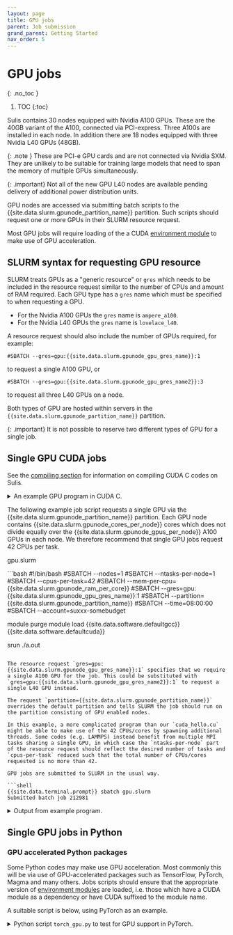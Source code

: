 ```yaml
---
layout: page
title: GPU jobs 
parent: Job submission
grand_parent: Getting Started
nav_order: 5
---
```


# GPU jobs
{: .no_toc }

1. TOC
{:toc}

Sulis contains 30 nodes equipped with Nvidia A100 GPUs. These are the 40GB variant of the A100, connected via PCI-express. Three A100s are installed in each node. In addition there are 18 nodes equipped with three Nvidia L40 GPUs (48GB). 

{: .note }
These are PCI-e GPU cards and are not connected via Nvidia SXM. They are unlikely to be suitable for training large models that need to span the memory of multiple GPUs simultaneously. 

{: .important}
Not all of the new GPU L40 nodes are available pending delivery of additional power distribution units.

GPU nodes are accessed via submitting batch scripts to the {{site.data.slurm.gpunode_partition_name}} partition. Such scripts should request one or more GPUs in their SLURM resource request.

Most GPU jobs will require loading of the a CUDA [environment module](../software/modules) to make use of GPU acceleration. 

## SLURM syntax for requesting GPU resource

SLURM treats GPUs as a "generic resource" or `gres` which needs to be included in the resource request similar to the number of CPUs and amount of RAM required. Each GPU type
has a `gres` name which must be specified to when requesting a GPU.

- For the Nvidia A100 GPUs the `gres` name is `ampere_a100`.
- For the Nvidia L40 GPUs the `gres` name is `lovelace_l40`.

A resource request should also include the number of GPUs required, for example:

```
#SBATCH --gres=gpu:{{site.data.slurm.gpunode_gpu_gres_name}}:1
```
to request a single A100 GPU, or 

```
#SBATCH --gres=gpu:{{site.data.slurm.gpunode_gpu_gres_name2}}:3
```
to request all three L40 GPUs on a node.

Both types of GPU are hosted within servers in the `{{site.data.slurm.gpunode_partition_name}}` partition.

{: .important}
It is not possible to reserve two different types of GPU for a single job.

## Single GPU CUDA jobs

See the [compiling section](../software/compiling) for information on compiling CUDA C codes on Sulis.

<details markdown="block" class="detail">
  <summary>An example GPU program in CUDA C.</summary>
An trivial example of a CUDA C program.

<p class="codeblock-label">cuda_hello.cu</p>
```c 
#include <stdio.h>
#include <cuda.h> 

int main() {

  printf("Hello world from the host\n");
  printf("Checking for CUDA devices...\n");


  int count;
  cudaError_t err;
  err = cudaGetDeviceCount(&count);
  if ( (count==0) || (err!=cudaSuccess) ) {
    printf("No CUDA supported devices are available in this system.\n");
    exit(EXIT_FAILURE);
  } else {
    printf("Found %d CUDA device(s) in this system\n",count);
  }

  cudaDeviceProp prop;
  int idev;
  for (idev=0;idev<count;idev++) {

    // Call another CUDA helper function to populate prop
    err = cudaGetDeviceProperties(&prop,idev);
    if ( err!=cudaSuccess ) {
      printf("Error getting device properties\n");
      exit(EXIT_FAILURE);
    }

    printf("Device %d : %s\n",idev,prop.name);

  }

  err = cudaGetDevice(&idev);
  if ( err!=cudaSuccess ) {
    printf("Error identifying active device\n");
    exit(EXIT_FAILURE);
  }
  printf("Using device %d\n",idev);

  return(EXIT_SUCCESS);

}
``` 
This might be compiled into the executable `a.out` via:
```bash
{{site.data.terminal.prompt}} module load {{site.data.software.defaultgcc}} {{site.data.software.defaultcuda}}
{{site.data.terminal.prompt}} nvcc -arch=sm_80 -arch=sm_89 cuda_hello.cu
```
Note that we've specified the compute capability of both GPU types when compiling. 

</details>

The following example job script requests a single GPU via the {{site.data.slurm.gpunode_partition_name}} partition. Each GPU node contains {{site.data.slurm.gpunode_cores_per_node}} cores which does not divide equally over the {{site.data.slurm.gpunode_gpus_per_node}} A100 GPUs in each node. We therefore recommend that single GPU jobs request 42 CPUs per task. 

<p class="codeblock-label">gpu.slurm</p>
```bash
#!/bin/bash
#SBATCH --nodes=1
#SBATCH --ntasks-per-node=1
#SBATCH --cpus-per-task=42
#SBATCH --mem-per-cpu={{site.data.slurm.gpunode_ram_per_core}}
#SBATCH --gres=gpu:{{site.data.slurm.gpunode_gpu_gres_name}}:1
#SBATCH --partition={{site.data.slurm.gpunode_partition_name}}
#SBATCH --time=08:00:00
#SBATCH --account=suxxx-somebudget

module purge
module load {{site.data.software.defaultgcc}} {{site.data.software.defaultcuda}}

srun ./a.out
```

The resource request `gres=gpu:{{site.data.slurm.gpunode_gpu_gres_name}}:1` specifies that we require a single A100 GPU for the job. This could be substituted with `gres=gpu:{{site.data.slurm.gpunode_gpu_gres_name2}}:1` to request a single L40 GPU instead.

The request `partition={{site.data.slurm.gpunode_partition_name}}` overrides the default partition and tells SLURM the job should run on the partition consisting of GPU enabled nodes. 

In this example, a more complicated program than our `cuda_hello.cu` might be able to make use of the 42 CPUs/cores by spawning additional threads. Some codes (e.g. LAMMPS) instead benefit from multiple MPI tasks sharing a single GPU, in which case the `ntasks-per-node` part of the resource request should reflect the desired number of tasks and `cpus-per-task` reduced such that the total number of CPUs/cores requested is no more than 42.

GPU jobs are submitted to SLURM in the usual way.

```shell
{{site.data.terminal.prompt}} sbatch gpu.slurm
Submitted batch job 212981
```

<details markdown="block" class="detail">
  <summary>Output from example program.</summary>
```shell
{{site.data.terminal.prompt}} cat slurm-212981.out
Hello world from the host
Checking for CUDA devices...
Found 1 CUDA device(s) in this system
Device 0 : A100-PCIE-40GB
Using device 0
```
Note that our program only identified a single GPU despite their being 3 in the node. Only the GPU allocated to us by SLURM is visible.

</details>

## Single GPU jobs in Python

### GPU accelerated Python packages

Some Python codes may make use GPU acceleration. Most commonly this will be via use of GPU-accelerated packages such as TensorFlow, PyTorch, Magma and many others. Jobs scripts should ensure that the appropriate version of [environment modules](../software/modules) are loaded, i.e. those which have a CUDA module as a dependency or have CUDA suffixed to the module name. 

A suitable script is below, using PyTorch as an example.

<details markdown="block" class="detail">
  <summary>Python script <code>torch_gpu.py</code>  to test for GPU support in PyTorch.</summary>
This trivial script imports the PyTorch package and checks if the imported build
of has GPU acceleration available.

<p class="codeblock-label">torch_gpu.py</p>
```python
import torch

if torch.torch.cuda.is_available():
    print("Imported PyTorch package was built with GPU support")
else:
    print("Imported PyTorch package was NOT built with GPU support")
``` 
</details>

This can be executed on a GPU node with the following SLURM job script.

<p class="codeblock-label">torch_gpu.slurm</p>
```bash
#!/bin/bash
#SBATCH --nodes=1
#SBATCH --ntasks-per-node=1
#SBATCH --cpus-per-task=42
#SBATCH --mem-per-cpu={{site.data.slurm.gpunode_ram_per_core}}
#SBATCH --gres=gpu:1
#SBATCH --partition={{site.data.slurm.gpunode_partition_name}}
#SBATCH --time=08:00:00
#SBATCH --account=suxxx-somebudget

module purge
module load {{site.data.software.defaultfoss}}
module load PIP-PyTorch/{{site.data.software.PyTorchversion}}

srun python torch_gpu.py
```

This script should report a positive result!

<!--

<details markdown="block" class="detail">
  <summary>Python script <code>tf_gpu.py</code>  to test for GPU support in TensorFlow.</summary>
This trivial script imports the TensorFlow package and checks if the imported build
of TensorFlow is built to use GPU acceleration.

<p class="codeblock-label">tf_gpu.py</p>
```python
import tensorflow as tf

if tf.test.is_built_with_cuda():
    print("Imported TensorFlow package was built with GPU support")
else:
    print("Imported TensorFlow package was NOT built with GPU support")
``` 
</details>

This can be executed on a GPU node with the following SLURM job script.

<p class="codeblock-label">tf_gpu.slurm</p>
```bash
#!/bin/bash
#SBATCH --nodes=1
#SBATCH --ntasks-per-node=1
#SBATCH --cpus-per-task=42
#SBATCH --mem-per-cpu={{site.data.slurm.gpunode_ram_per_core}}
#SBATCH --gres=gpu:{{site.data.slurm.gpunode_gpu_gres_name}}:1
#SBATCH --partition={{site.data.slurm.gpunode_partition_name}}
#SBATCH --time=08:00:00
#SBATCH --account=suxxx-somebudget

module purge
module load {{site.data.software.defaultgcc}} {{site.data.software.defaultcuda}} {{site.data.software.defaultmpi}}
module load TensorFlow/2.5.0 

srun python tf_gpu.py
```
Note that omitting {{site.data.software.defaultcuda}} from the first `module load` command would use a toolchain that is not GPU enabled. The second `module load` would then import a build of TensorFlow which is not GPU enabled. 

-->

### Using GPUs directly in Python code


Some workflows may involve GPU-accelerated code written in Python. This may take the form of Python functions executed as kernels on the GPU device using [Numba](https://numba.pydata.org/), or drop-in replacements for compute-intensive NumPy and SciPy operations such as those implemented in [CuPy](https://cupy.dev/). These can be executed in job scripts provided the appropriate packages are loaded as [environment modules](../software/modules). 

<details markdown="block" class="detail">
  <summary>Example script using CuPy interace to CUDA <code>cupy_api.py</code>.</summary>
This script replicates the compiled CUDA C example above.

<p class="codeblock-label">cupy_api.py</p>
```python
import cupy as cp

print("Hello world from the host")
print("Checking for CUDA devices...")

count = cp.cuda.runtime.getDeviceCount()

if count<1:
    print("No CUDA supported devices are available in this system.")
else:
    print("Found %d CUDA device(s) in this system." % count)
    
for idev in range(count):
    prop = cp.cuda.runtime.getDeviceProperties(idev)        
    print("Device %d %s" % (idev, prop['name'].decode()));

idev = cp.cuda.runtime.getDevice();
print("Using device %d" %idev);
``` 
</details>

The following SLURM job script is suitable for a Python code written to use a single GPU in CuPy. Other packages such as [Numba](https://numba.pydata.org/) or [PyCUDA](https://documen.tician.de/pycuda/) might be used instead. 

<p class="codeblock-label">cupy.slurm</p>
```bash
#!/bin/bash
#SBATCH --nodes=1
#SBATCH --ntasks-per-node=1
#SBATCH --cpus-per-task=42
#SBATCH --mem-per-cpu={{site.data.slurm.gpunode_ram_per_core}}
#SBATCH --gres=gpu:{{site.data.slurm.gpunode_gpu_gres_name}}:1
#SBATCH --partition={{site.data.slurm.gpunode_partition_name}}
#SBATCH --time=08:00:00
#SBATCH --account=suxxx-somebudget

module purge
module load {{site.data.software.defaultgcc}} {{site.data.software.defaultmpi}}
module load {{site.data.software.CuPy}}

srun python cupy_api.py
```

Here the 42 CPUs/cores available to the job (or some subset thereof) could be used for a multiprocessing pool or a set of workers which all share access to the single GPU. This might be appropriate for workloads in which a set of serial calculations benefit from GPU acceleration but cannot effectively make use of a whole A100.

## Single node, multi-GPU 

Some scientific packages will support use of multiple GPUs out of the box and handle assignment of GPUs to tasks or CPUs/threads automatically or via user input to the software.

In other cases you may need to provide additional information to `srun` to indicate how the available GPUs should be shared across the elements of your calculation. Two examples follow, which are not intended to be exhaustive. The examples use CuPy to interact with the GPU for illustrative purposes, but other methods will likely be more appropriate in many cases.

### Multiprocessing pool with shared GPUs

This example uses a whole GPU node to create a Python multiprocessing pool of 18 workers which equally share the available 3 GPUs within a node.

<details markdown="block" class="detail">
  <summary>Example <code>mp_gpu_pool.py</code>.</summary>
This trivial example demonstrates a multiprocessing pool in which the available GPUs are shared equally across the pool. Note that the programmer must calculate which device `idev` is to be used by which member of the pool `procid` and set that device as active for the current process. The function `f(i)` returns which processor in the pool and which GPU was used.

The number of processors available for the pool is set by interrogating the environment variable `SLURM_CPUS_PER_TASK`.

<p class="codeblock-label">mp_gpu_pool.py</p>
```python
import sys
import os
import multiprocessing as mp
import cupy as cp

def f(i):

    ngpus = cp.cuda.runtime.getDeviceCount()
    proc  = mp.current_process()
    procid = proc._identity[0]    
    idev   = procid%ngpus # which gpu device to use
    cp.cuda.runtime.setDevice(idev)
    print("proc %s processing input %d using GPU %d" % (proc.name, i, idev))
    return (procid, idev)
     
if __name__ == '__main__':

    p = int(os.environ['SLURM_CPUS_PER_TASK'])
    input_list = range(100)
    
    # Evaluate f for all inputs using a pool of processes
    with mp.Pool(p) as my_pool:
        print(my_pool.map(f, input_list))
```
</details>

In SLURM terminology this is a single task, using 18 CPUs and 3 GPUs. Note that the following script sets `cpus-per-task=42` in the resource request so that the pool of 18 processes has the entire RAM of the node available. 

<p class="codeblock-label">gpu_pool.slurm</p>
```bash
#!/bin/bash
#SBATCH --nodes=1
#SBATCH --ntasks-per-node=1
#SBATCH --cpus-per-task=42
#SBATCH --mem-per-cpu={{site.data.slurm.gpunode_ram_per_core}}
#SBATCH --gres=gpu:{{site.data.slurm.gpunode_gpu_gres_name}}:3
#SBATCH --partition={{site.data.slurm.gpunode_partition_name}}
#SBATCH --time=08:00:00
#SBATCH --account=suxxx-somebudget

module purge
module load {{site.data.software.defaultgcc}} {{site.data.software.defaultmpi}}
module load {{site.data.software.CuPy}} 

srun -n 1 -G 3 -c 18 --cpus-per-gpu=6 python mp_gpu_pool.py
```
As per earlier examples, one could replace `{{site.data.slurm.gpunode_gpu_gres_name}}` with `{{site.data.slurm.gpunode_gpu_gres_name2}}` to request L40 rather than A100 GPUs, or simply specify `--gres=gpu:3` to request three GPUs of either type.


### MPI application with one GPU per task

Alternatively you may have an MPI program in which each of 3 tasks can effectively utilise an entire GPU. 

<details markdown="block" class="detail">
  <summary>An example MPI GPU program in Python <code>mpi_gpu.py</code>.</summary>
Here each MPI task uses the GPU with id equal its rank.

<p class="codeblock-label">mpi_gpu.py</p>
```python
from mpi4py import MPI
import cupy as cp

comm = MPI.COMM_WORLD
my_rank = comm.Get_rank()
idev = my_rank

cp.cuda.runtime.setDevice(idev)
prop = cp.cuda.runtime.getDeviceProperties(idev)

print("MPI rank %d using GPU : %s_%d" % (my_rank, prop['name'].decode(),idev))

MPI.Finalize()
``` 
</details>


<p class="codeblock-label">mpi_gpu.slurm</p>
```bash
#!/bin/bash
#SBATCH --nodes=1
#SBATCH --ntasks-per-node=3
#SBATCH --cpus-per-task=42
#SBATCH --mem-per-cpu={{site.data.slurm.gpunode_ram_per_core}}
#SBATCH --gres=gpu:{{site.data.slurm.gpunode_gpu_gres_name}}:3
#SBATCH --partition={{site.data.slurm.gpunode_partition_name}}
#SBATCH --time=08:00:00
#SBATCH --account=suxxx-somebudget

module purge
module load {{site.data.software.defaultgcc}} {{site.data.software.defaultmpi}}
module load {{site.data.software.mpi4pymodule}}
module load {{site.data.software.CuPy}}

srun -n 3 -G 3 --gpus-per-task=1 python mpi_gpu.py
```
Here each MPI task uses only one of the 42 CPUs allocated by task by SLURM, and one GPU. In other scenarios it might be sensible for each MPI task to use multiple CPUs via threading of spawning of subprocesses. See the [hybrid jobs](hybrid) section for more information.


## Multi-node GPU jobs

Jobs using more than three GPUs are possible by making a SLURM resource request for multiple nodes in the `{{site.data.slurm.gpunode_partition_name}}` partition. Users should be aware of the following.

- Use of multiple GPU nodes may be desirable to increase concurrency when processing a large batch of smaller calculations which collectively constitute a single job/workflow. This might be accomplished in a number of ways, e.g. a loosely coupled MPI application or a Python script which uses Dask to distribute independent calculations over a pool of GPU-enabled resource. See the [Ensemble Computing](../../advanced/ensemble) section of this documentation for examples.

- The GPU hardware configuration in Sulis is not optimised nor intended for workloads which require very high bandwidth communication between multiple  GPUs. Other tier 2 services, in particular [JADE II](https://www.jade.ac.uk/), [Baskerville](https://www.baskerville.ac.uk/) or [Bede](https://n8cir.org.uk/supporting-research/facilities/nice/) are much more likely to be appropriate for such workflows.


